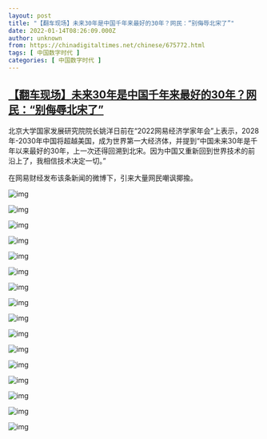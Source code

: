 ```yaml
---
layout: post
title: "【翻车现场】未来30年是中国千年来最好的30年？网民：“别侮辱北宋了”"
date: 2022-01-14T08:26:09.000Z
author: unknown
from: https://chinadigitaltimes.net/chinese/675772.html
tags: [ 中国数字时代 ]
categories: [ 中国数字时代 ]
---
```

<!--1642148769000-->
[【翻车现场】未来30年是中国千年来最好的30年？网民：“别侮辱北宋了”](https://chinadigitaltimes.net/chinese/675772.html)
------

<div>
<p>北京大学国家发展研究院院长姚洋日前在“2022网易经济学家年会”上表示，2028年-2030年中国将超越美国，成为世界第一大经济体，并提到“中国未来30年是千年以来最好的30年，上一次还得回溯到北宋。因为中国又重新回到世界技术的前沿上了，我相信技术决定一切。”</p><p>在网易财经发布该条新闻的微博下，引来大量网民嘲讽揶揄。</p><p><img src="https://chinadigitaltimes.net/chinese/files/2022/01/post-675772-61e1150c26fd8." alt="img" /></p><p><img src="https://chinadigitaltimes.net/chinese/files/2022/01/post-675772-61e1150e2b041." alt="img" /></p><p><img src="https://chinadigitaltimes.net/chinese/files/2022/01/post-675772-61e115102b5d6." alt="img" /></p><p><img src="https://chinadigitaltimes.net/chinese/files/2022/01/post-675772-61e1151251a72." alt="img" /></p><p><img src="https://chinadigitaltimes.net/chinese/files/2022/01/post-675772-61e1151454f5a." alt="img" /></p><p><img src="https://chinadigitaltimes.net/chinese/files/2022/01/post-675772-61e1151641ee5." alt="img" /></p><p><img src="https://chinadigitaltimes.net/chinese/files/2022/01/post-675772-61e115183e8f3." alt="img" /></p><p><img src="https://chinadigitaltimes.net/chinese/files/2022/01/post-675772-61e1151a3e629." alt="img" /></p><p><img src="https://chinadigitaltimes.net/chinese/files/2022/01/post-675772-61e1151c3a5c0." alt="img" /></p><p><img src="https://chinadigitaltimes.net/chinese/files/2022/01/post-675772-61e1155c7d5fc." alt="img" /></p><p><img src="https://chinadigitaltimes.net/chinese/files/2022/01/post-675772-61e1155e98f56." alt="img" /></p><p><img src="https://chinadigitaltimes.net/chinese/files/2022/01/post-675772-61e11560479ca." alt="img" /></p><p><img src="https://chinadigitaltimes.net/chinese/files/2022/01/post-675772-61e115623d827." alt="img" /></p><p><img src="https://chinadigitaltimes.net/chinese/files/2022/01/post-675772-61e11564316b9." alt="img" /></p><p><img src="https://chinadigitaltimes.net/chinese/files/2022/01/post-675772-61e1156630a0b." alt="img" /></p><p><img src="https://chinadigitaltimes.net/chinese/files/2022/01/post-675772-61e1156828a2e." alt="img" /></p>
</div>
